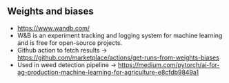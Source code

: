 ## Weights and biases
* https://www.wandb.com/
* W&B is an experiment tracking and logging system for machine learning and is free for open-source projects.
* Github action to fetch results -> https://github.com/marketplace/actions/get-runs-from-weights-biases
* Used in weed detection pipeline -> https://medium.com/pytorch/ai-for-ag-production-machine-learning-for-agriculture-e8cfdb9849a1